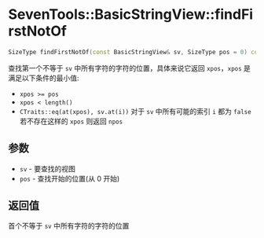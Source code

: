 # SevenTools::BasicStringView::findFirstNotOf

```cpp
SizeType findFirstNotOf(const BasicStringView& sv, SizeType pos = 0) const noexcept;// (C++17 起 constexpr)
```

查找第一个不等于 `sv` 中所有字符的字符的位置，具体来说它返回 `xpos`，`xpos` 是满足以下条件的最小值:
- `xpos >= pos`
- `xpos < length()`
- `CTraits::eq(at(xpos), sv.at(i))` 对于 `sv` 中所有可能的索引 `i` 都为 `false`  
若不存在这样的 `xpos` 则返回 `npos`

## 参数

- `sv` \- 要查找的视图
- `pos` \- 查找开始的位置(从 0 开始)

## 返回值

首个不等于 `sv` 中所有字符的字符的位置